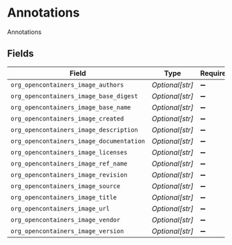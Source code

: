 # Annotations

Annotations


## Fields

| Field                                    | Type                                     | Required                                 | Description                              |
| ---------------------------------------- | ---------------------------------------- | ---------------------------------------- | ---------------------------------------- |
| `org_opencontainers_image_authors`       | *Optional[str]*                          | :heavy_minus_sign:                       | N/A                                      |
| `org_opencontainers_image_base_digest`   | *Optional[str]*                          | :heavy_minus_sign:                       | N/A                                      |
| `org_opencontainers_image_base_name`     | *Optional[str]*                          | :heavy_minus_sign:                       | N/A                                      |
| `org_opencontainers_image_created`       | *Optional[str]*                          | :heavy_minus_sign:                       | N/A                                      |
| `org_opencontainers_image_description`   | *Optional[str]*                          | :heavy_minus_sign:                       | N/A                                      |
| `org_opencontainers_image_documentation` | *Optional[str]*                          | :heavy_minus_sign:                       | N/A                                      |
| `org_opencontainers_image_licenses`      | *Optional[str]*                          | :heavy_minus_sign:                       | N/A                                      |
| `org_opencontainers_image_ref_name`      | *Optional[str]*                          | :heavy_minus_sign:                       | N/A                                      |
| `org_opencontainers_image_revision`      | *Optional[str]*                          | :heavy_minus_sign:                       | N/A                                      |
| `org_opencontainers_image_source`        | *Optional[str]*                          | :heavy_minus_sign:                       | N/A                                      |
| `org_opencontainers_image_title`         | *Optional[str]*                          | :heavy_minus_sign:                       | N/A                                      |
| `org_opencontainers_image_url`           | *Optional[str]*                          | :heavy_minus_sign:                       | N/A                                      |
| `org_opencontainers_image_vendor`        | *Optional[str]*                          | :heavy_minus_sign:                       | N/A                                      |
| `org_opencontainers_image_version`       | *Optional[str]*                          | :heavy_minus_sign:                       | N/A                                      |